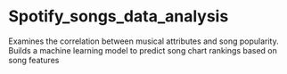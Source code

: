 # Spotify_songs_data_analysis
Examines the correlation between musical attributes and song popularity. Builds a machine learning model to predict song chart rankings based on song features
